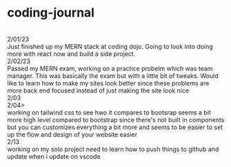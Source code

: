 # coding-journal
<br>
2/01/23
<br>
Just finished up my MERN stack at coding dojo. Going to look into doing more with react now and build a side project.
<br>
2/02/23
<br>
Passed my MERN exam, working on a practice probelm which was team manager. This was basically the exam but with a little bit of tweaks. Would like to learn how to make my sites look better since these problems are more back end focused instead of just making the site look nice
<br>
2/03
<br>
2/04>
<br>
working on tailwind css to see hwo it compares to bootsrap seems a bit more high level compared to bootstrap since there's not built in components but you can customizes everything a bit more and seems to be easier to set up the flow and design of your website easier
<br>
2/13
<br>
working on my solo project need to learn how to push things to github and update when i update on vscode
<br>
